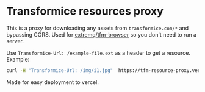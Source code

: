 # Transformice resources proxy
This is a proxy for downloading any assets from `transformice.com/*` and bypassing CORS.
Used for [extremq/tfm-browser](https://github.com/extremq/tfm-browser) so you don't need to run a server.

Use `Transformice-Url: /example-file.ext` as a header to get a resource. Example:

```bash
curl -H "Transformice-Url: /img/i1.jpg"  https://tfm-resource-proxy.vercel.app/api/proxy --output img.jpg
```

Made for easy deployment to vercel.


